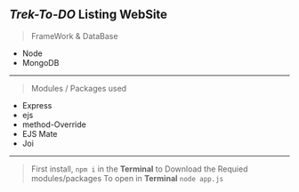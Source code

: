 ## *Trek-To-DO* Listing WebSite

> FrameWork & DataBase 
* Node
* MongoDB
---
> Modules / Packages used
* Express 
* ejs
* method-Override
* EJS Mate
* Joi
---
> First install, `npm i` in the **Terminal** to Download the Requied modules/packages
> To open in **Terminal** `node app.js` 
